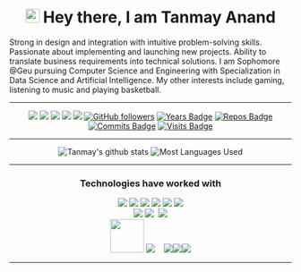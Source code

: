 <h1 align="center">
    <img src="https://media.giphy.com/media/hvRJCLFzcasrR4ia7z/giphy.gif" width="25px"> Hey there, I am Tanmay Anand 
</h1>

Strong in design and integration with intuitive problem-solving
skills.
Passionate about implementing and launching new projects.
Ability to translate business requirements into technical solutions.
I am Sophomore @Geu pursuing Computer Science and
Engineering with Specialization in Data Science and Artificial
Intelligence.
My other interests include gaming, listening to music and playing basketball.

<hr>

<div align="center">

[<img src="https://img.shields.io/badge/linkedin-%230077B5.svg?&style=for-the-badge&logo=linkedin&logoColor=white" />](https://www.linkedin.com/in/tanmay-anand-712980120/) [<img src="https://img.shields.io/badge/-tanmayanand99-c14438?style=for-the-badge&logo=Gmail&logoColor=white"/>](mailto:tanmayanand99@gmail.com) [<img src="https://img.shields.io/badge/twitter-%231DA1F2.svg?&style=for-the-badge&logo=twitter&logoColor=white" />](https://twitter.com/TanmayA22861167) [<img src = "https://img.shields.io/badge/instagram-%23E4405F.svg?&style=for-the-badge&logo=instagram&logoColor=white">](https://www.instagram.com/itanmayyy/) [<img src = "https://img.shields.io/badge/Resume%20-%23326ce5.svg?&style=for-the-badge&logo=microsoft-word&logoColor=white">](https://drive.google.com/file/d/1hAGbY27vzODUZXGOMhcsTbwo2WDtZ49s/view?usp=sharing) [![GitHub followers](https://img.shields.io/github/followers/tanmayanand99?label=Followers&style=for-the-badge)](https://github.com/tanmayanand99?tab=followers)
[![Years Badge](https://badges.pufler.dev/years/tanmayanand99?style=for-the-badge)](https://github.com/tanmayanand99) [![Repos Badge](https://badges.pufler.dev/repos/tanmayanand99?style=for-the-badge)](https://github.com/tanmayanand99) [![Commits Badge](https://badges.pufler.dev/commits/monthly/tanmayanand99?style=for-the-badge)](https://github.com/tanmayanand99) [![Visits Badge](https://badges.pufler.dev/visits/tanmayanand99/tanmayanand99?style=for-the-badge)](https://github.com/tanmayanand99)

<hr>

![Tanmay's github stats](https://github-readme-stats.vercel.app/api?username=tanmayanand99&theme=dracula&count_private=true&show_icons=true&include_all_commits=true)
![Most Languages Used](https://github-readme-stats.vercel.app/api/top-langs/?username=tanmayanand99&theme=dracula&layout=compact)

 <hr>

<h3 align="center">Technologies have worked with</h3>
<p align="center">
<img src="https://img.icons8.com/color/65/000000/c-programming.png"/> <img src="https://img.icons8.com/color/65/000000/c-plus-plus-logo.png"/> <img src="https://img.icons8.com/color/65/000000/java-coffee-cup-logo.png"/> <img src="https://img.icons8.com/color/65/000000/python.png"/> <img src="https://img.icons8.com/color/65/000000/javascript.png"/> <img src="https://img.icons8.com/ios-filled/65/000000/console.png"/>
<br>
<img src="https://img.icons8.com/color/65/000000/html-5.png"/> <img src="https://img.icons8.com/color/65/000000/css3.png"/>  &nbsp;<img src="https://img.icons8.com/ultraviolet/55/000000/react.png"/> 
<br/>
<img src="./flask.png" height="60px" width="60px"> <img src="https://img.icons8.com/color/80/000000/nodejs.png"/>&nbsp;&nbsp;&nbsp; <img src="https://img.icons8.com/ios/80/000000/mysql-logo.png"/><img src="https://img.icons8.com/color/65/000000/git.png"/><img src="https://img.icons8.com/windows/65/000000/github.png"/>
<br>

</p>
<hr>
